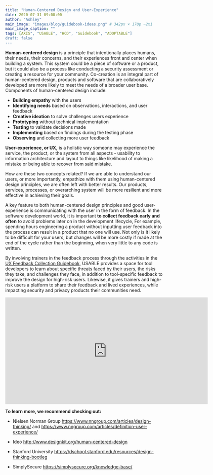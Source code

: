 ```yaml
---
title: "Human-Centered Design and User-Experience"
date: 2020-07-31 09:00:00
author: "Ashley"
main_image: "images/blog/guidebook-ideas.png" # 342px × 178p ~2x1
main_image_caption: ""
tags: [AXIS", "USABLE", "HCD", "Guidebook", "ADOPTABLE"]
draft: false
---
```


**Human-centered design** is a principle that intentionally places humans, their needs, their concerns, and their experiences front and center when building a system. This system could be a piece of software or a product, but it could also be a process like conducting a security assessment or creating a resource for your community. Co-creation is an integral part of human-centered design, products and software that are collaboratively developed are more likely to meet the needs of a broader user base. Components of human-centered design include:

- **Building empathy** with the users
- **Identifying needs** based on observations, interactions, and user feedback
- **Creative ideation** to solve challenges users experience
- **Prototyping** without technical implementation
- **Testing** to validate decisions made
- **Implementing** based on findings during the testing phase
- **Observing** and collecting more user feedback

**User-experience, or UX,** is a holistic way someone may experience the service, the product, or the system from all aspects - usability to information architecture and layout to things like likelihood of making a mistake or being able to recover from said mistake.

How are these two concepts related? If we are able to understand our users, or more importantly, empathize with them using human-centered design principles, we are often left with better results. Our products, services, processes, or overarching system will be more resilient and more effective in achieving their goals.

A key feature to both human-centered design principles and good user-experience is communicating with the user in the form of feedback. In the software development world, it is important **to collect feedback early and often** to avoid problems later on in the development lifecycle, For example, spending hours engineering a product without inputting user feedback into the process can result in a product that no one will use. Not only is it likely to be difficult for your users, but changes will be more costly if made at the end of the cycle rather than the beginning, when very little to any code is written.

By involving trainers in the feedback process through the activities in the [UX Feedback Collection Guidebook](https://usable.tools/guidebook), USABLE provides a space for tool developers to learn about specific threats faced by their users, the risks they take, and challenges they face, in addition to tool-specific feedback to improve the design for high-risk users. Likewise, it gives trainers and high-risk users a platform to share their feedback and lived experiences, while impacting security and privacy products their communities need.

<iframe title="vimeo-player" src="https://player.vimeo.com/video/321251611" width="640" height="337" float="center" frameborder="0" allowfullscreen></iframe>

**To learn more, we recommend checking out:**

- Nielsen Norman Group https://www.nngroup.com/articles/design-thinking/ and  https://www.nngroup.com/articles/definition-user-experience/

- Ideo http://www.designkit.org/human-centered-design

- Stanford University https://dschool.stanford.edu/resources/design-thinking-bootleg

- SimplySecure https://simplysecure.org/knowledge-base/

